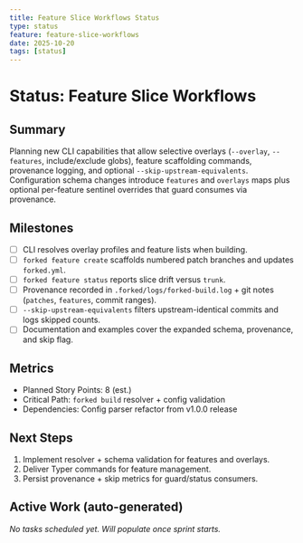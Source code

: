 ```yaml
---
title: Feature Slice Workflows Status
type: status
feature: feature-slice-workflows
date: 2025-10-20
tags: [status]
---
```


# Status: Feature Slice Workflows

## Summary
Planning new CLI capabilities that allow selective overlays (`--overlay`, `--features`, include/exclude globs), feature scaffolding commands, provenance logging, and optional `--skip-upstream-equivalents`. Configuration schema changes introduce `features` and `overlays` maps plus optional per-feature sentinel overrides that guard consumes via provenance.

## Milestones
- [ ] CLI resolves overlay profiles and feature lists when building.
- [ ] `forked feature create` scaffolds numbered patch branches and updates `forked.yml`.
- [ ] `forked feature status` reports slice drift versus `trunk`.
- [ ] Provenance recorded in `.forked/logs/forked-build.log` + git notes (`patches`, `features`, commit ranges).
- [ ] `--skip-upstream-equivalents` filters upstream-identical commits and logs skipped counts.
- [ ] Documentation and examples cover the expanded schema, provenance, and skip flag.

## Metrics
- Planned Story Points: 8 (est.)
- Critical Path: `forked build` resolver + config validation
- Dependencies: Config parser refactor from v1.0.0 release

## Next Steps
1. Implement resolver + schema validation for features and overlays.
2. Deliver Typer commands for feature management.
3. Persist provenance + skip metrics for guard/status consumers.

## Active Work (auto-generated)
*No tasks scheduled yet. Will populate once sprint starts.*
